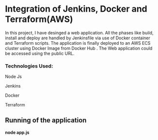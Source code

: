 # Integration of Jenkins, Docker and Terraform(AWS)

In this project, I have desinged a web application. All the phases like build, install and deploy are handled by Jenkinsfile via use of Docker container and Terraform scripts. The application is finally deployed to an AWS ECS cluster using Docker Image from Docker Hub . The Web application could be accessed using the public URL.

### Technologies Used: 
Node Js

Jenkins

Docker 

Terraform

## Running of the application
#### node app.js 
